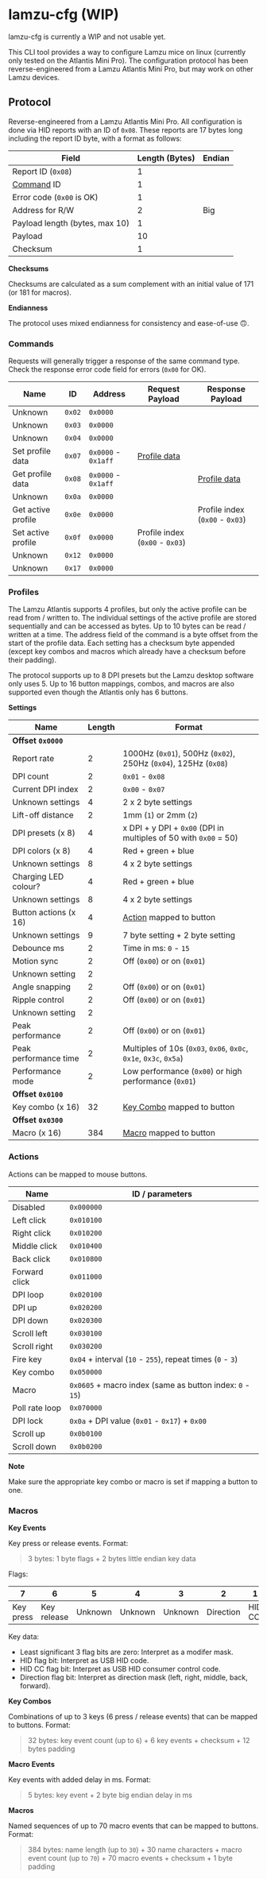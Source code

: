 # lamzu-cfg (WIP)

lamzu-cfg is currently a WIP and not usable yet.

This CLI tool provides a way to configure Lamzu mice on linux (currently only
tested on the Atlantis Mini Pro). The configuration protocol has been
reverse-engineered from a Lamzu Atlantis Mini Pro, but may work on other Lamzu
devices.


## Protocol

Reverse-engineered from a Lamzu Atlantis Mini Pro. All configuration is done via
HID reports with an ID of `0x08`. These reports are 17 bytes long including the
report ID byte, with a format as follows:

|Field                         |Length (Bytes)|Endian|
|------------------------------|--------------|------|
|Report ID (`0x08`)            |1             |      |
|[Command](#commands) ID       |1             |      |
|Error code (`0x00` is OK)     |1             |      |
|Address for R/W               |2             |Big   |
|Payload length (bytes, max 10)|1             |      |
|Payload                       |10            |      |
|Checksum                      |1             |      |

**Checksums**

Checksums are calculated as a sum complement with an initial value of 171 (or
181 for macros).

**Endianness**

The protocol uses mixed endianness for consistency and ease-of-use
🙃.


### Commands

Requests will generally trigger a response of the same command type. Check the
response error code field for errors (`0x00` for OK).

|Name              |ID    |Address            |Request Payload                |Response Payload               |
|------------------|------|-------------------|-------------------------------|-------------------------------|
|Unknown           |`0x02`|`0x0000`           |                               |                               |
|Unknown           |`0x03`|`0x0000`           |                               |                               |
|Unknown           |`0x04`|`0x0000`           |                               |                               |
|Set profile data  |`0x07`|`0x0000` - `0x1aff`|[Profile data](#profiles)      |                               |
|Get profile data  |`0x08`|`0x0000` - `0x1aff`|                               |[Profile data](#profiles)      |
|Unknown           |`0x0a`|`0x0000`           |                               |                               |
|Get active profile|`0x0e`|`0x0000`           |                               |Profile index (`0x00` - `0x03`)|
|Set active profile|`0x0f`|`0x0000`           |Profile index (`0x00` - `0x03`)|                               |
|Unknown           |`0x12`|`0x0000`           |                               |                               |
|Unknown           |`0x17`|`0x0000`           |                               |                               |


### Profiles

The Lamzu Atlantis supports 4 profiles, but only the active profile can be read
from / written to. The individual settings of the active profile are stored
sequentially and can be accessed as bytes. Up to 10 bytes can be read / written
at a time. The address field of the command is a byte offset from the start of
the profile data. Each setting has a checksum byte appended (except key combos
and macros which already have a checksum before their padding).

The protocol supports up to 8 DPI presets but the Lamzu desktop software only
uses 5. Up to 16 button mappings, combos, and macros are also supported even
though the Atlantis only has 6 buttons.

**Settings**

|Name                 |Length|Format                                                           |
|---------------------|------|-----------------------------------------------------------------|
|**Offset `0x0000`**  |      |                                                                 |
|Report rate          |2     |1000Hz (`0x01`), 500Hz (`0x02`), 250Hz (`0x04`), 125Hz (`0x08`)  |
|DPI count            |2     |`0x01` - `0x08`                                                  |
|Current DPI index    |2     |`0x00` - `0x07`                                                  |
|Unknown settings     |4     |2 x 2 byte settings                                              |
|Lift-off distance    |2     |1mm (`1`) or 2mm (`2`)                                     |
|DPI presets (x 8)    |4     |x DPI + y DPI + `0x00` (DPI in multiples of 50 with `0x00` = 50) |
|DPI colors (x 8)     |4     |Red + green + blue                                               |
|Unknown settings     |8     |4 x 2 byte settings                                              |
|Charging LED colour? |4     |Red + green + blue                                               |
|Unknown settings     |8     |4 x 2 byte settings                                              |
|Button actions (x 16)|4     |[Action](#actions) mapped to button                              |
|Unknown settings     |9     |7 byte setting + 2 byte setting                                  |
|Debounce ms          |2     |Time in ms: `0` - `15`                                      |
|Motion sync          |2     |Off (`0x00`) or on (`0x01`)                                      |
|Unknown setting      |2     |                                                                 |
|Angle snapping       |2     |Off (`0x00`) or on (`0x01`)                                      |
|Ripple control       |2     |Off (`0x00`) or on (`0x01`)                                      |
|Unknown setting      |2     |                                                                 |
|Peak performance     |2     |Off (`0x00`) or on (`0x01`)                                      |
|Peak performance time|2     |Multiples of 10s (`0x03`, `0x06`, `0x0c`, `0x1e`, `0x3c`, `0x5a`)|
|Performance mode     |2     |Low performance (`0x00`) or high performance (`0x01`)            |
|**Offset `0x0100`**  |      |                                                                 |
|Key combo (x 16)     |32    |[Key Combo](#macros) mapped to button                            |
|**Offset `0x0300`**  |      |                                                                 |
|Macro (x 16)         |384   |[Macro](#macros) mapped to button                                |


### Actions

Actions can be mapped to mouse buttons.

|Name          |ID / parameters                                           |
|--------------|----------------------------------------------------------|
|Disabled      |`0x000000`                                                |
|Left click    |`0x010100`                                                |
|Right click   |`0x010200`                                                |
|Middle click  |`0x010400`                                                |
|Back click    |`0x010800`                                                |
|Forward click |`0x011000`                                                |
|DPI loop      |`0x020100`                                                |
|DPI up        |`0x020200`                                                |
|DPI down      |`0x020300`                                                |
|Scroll left   |`0x030100`                                                |
|Scroll right  |`0x030200`                                                |
|Fire key      |`0x04` + interval (`10` - `255`), repeat times (`0` - `3`)|
|Key combo     |`0x050000`                                                |
|Macro         |`0x0605` + macro index (same as button index: `0` - `15`) |
|Poll rate loop|`0x070000`                                                |
|DPI lock      |`0x0a` + DPI value (`0x01` - `0x17`) + `0x00`             |
|Scroll up     |`0x0b0100`                                                |
|Scroll down   |`0x0b0200`                                                |

**Note**

Make sure the appropriate key combo or macro is set if mapping a button to one.


### Macros

**Key Events**

Key press or release events. Format:

> 3 bytes: 1 byte flags + 2 bytes little endian key data

Flags:

|7        |6          |5      |4      |3      |2        |1     |0  |
|---------|-----------|-------|-------|-------|---------|------|---|
|Key press|Key release|Unknown|Unknown|Unknown|Direction|HID CC|HID|

Key data:

- Least significant 3 flag bits are zero: Interpret as a modifer mask.
- HID flag bit: Interpret as USB HID code.
- HID CC flag bit: Interpret as USB HID consumer control code.
- Direction flag bit: Interpret as direction mask (left, right, middle, back, forward).

**Key Combos**

Combinations of up to 3 keys (6 press / release events) that can be mapped to
buttons. Format:

> 32 bytes: key event count (up to `6`) + 6 key events + checksum + 12 bytes padding

**Macro Events**

Key events with added delay in ms. Format:

> 5 bytes: key event + 2 byte big endian delay in ms

**Macros**

Named sequences of up to 70 macro events that can be mapped to buttons. Format:

> 384 bytes: name length (up to `30`) + 30 name characters + macro event count (up to `70`) + 70 macro events + checksum + 1 byte padding
